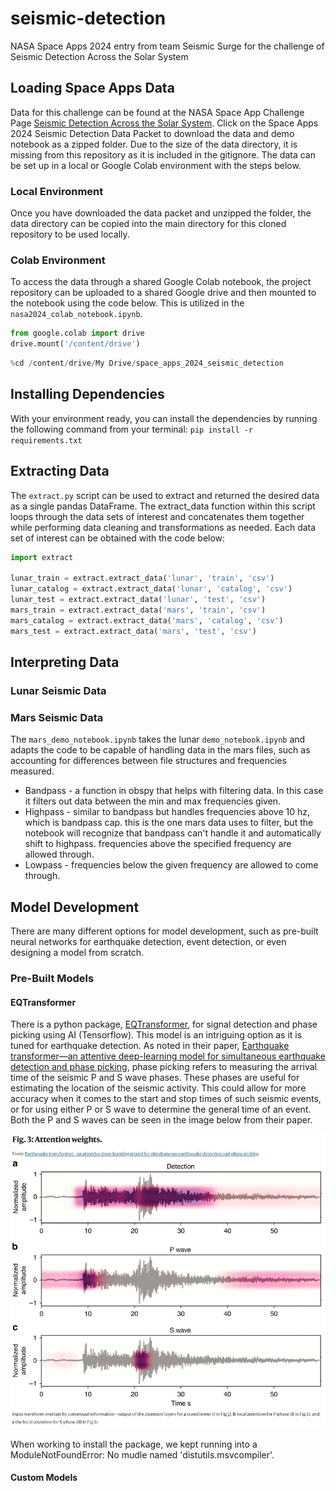 # seismic-detection

NASA Space Apps 2024 entry from team Seismic Surge for the challenge of Seismic Detection Across the Solar System

## Loading Space Apps Data

Data for this challenge can be found at the NASA Space App Challenge Page [Seismic Detection Across the Solar System](https://www.spaceappschallenge.org/nasa-space-apps-2024/challenges/seismic-detection-across-the-solar-system/?tab=resources). 
Click on the Space Apps 2024 Seismic Detection Data Packet to download the data and demo notebook as a zipped folder. Due to the size of the 
data directory, it is missing from this repository as it is included in the gitignore. The data can be set up in a local or Google Colab 
environment with the steps below.

### Local Environment
Once you have downloaded the data packet and unzipped the folder, the data directory can be copied into the main directory for this 
cloned repository to be used locally.

### Colab Environment

To access the data through a shared Google Colab notebook, the project repository can be uploaded to a shared Google drive and then 
mounted to the notebook using the code below. This is utilized in the `nasa2024_colab_notebook.ipynb`.

```python
from google.colab import drive
drive.mount('/content/drive')
```

```python
%cd /content/drive/My Drive/space_apps_2024_seismic_detection
```

## Installing Dependencies

With your environment ready, you can install the dependencies by running the following command from your terminal:
`pip install -r requirements.txt`

## Extracting Data

The `extract.py` script can be used to extract and returned the desired data as a single pandas DataFrame. The extract_data 
function within this script loops through the data sets of interest and concatenates them together while performing data cleaning and 
transformations as needed. Each data set of interest can be obtained with the code below:

```python
import extract

lunar_train = extract.extract_data('lunar', 'train', 'csv')
lunar_catalog = extract.extract_data('lunar', 'catalog', 'csv')
lunar_test = extract.extract_data('lunar', 'test', 'csv')
mars_train = extract.extract_data('mars', 'train', 'csv')
mars_catalog = extract.extract_data('mars', 'catalog', 'csv')
mars_test = extract.extract_data('mars', 'test', 'csv')
```

## Interpreting Data

### Lunar Seismic Data

### Mars Seismic Data
 
The `mars_demo_notebook.ipynb` takes the lunar `demo_notebook.ipynb` and adapts the code to be capable of handling data in the mars files, 
such as accounting for differences between file structures and frequencies measured.
* Bandpass - a function in obspy that helps with filtering data. In this case it filters out data between the min and max frequencies given.
* Highpass - similar to bandpass but handles frequencies above 10 hz, which is bandpass cap. this is the one mars data uses to filter, but the 
notebook will recognize that bandpass can't handle it and automatically shift to highpass. frequencies above the specified frequency are 
allowed through.
* Lowpass - frequencies below the given frequency are  allowed to come through.

## Model Development

There are many different options for model development, such as pre-built neural networks for earthquake detection, event detection, or 
even designing a model from scratch.

### Pre-Built Models

#### EQTransformer

There is a python package, [EQTransformer](https://github.com/smousavi05/EQTransformer), for signal detection and phase picking using AI 
(Tensorflow). This model is an intriguing option as it is tuned for earthquake detection. As noted in their paper, [Earthquake transformer—an attentive deep-learning model for simultaneous earthquake detection and phase picking](https://www.nature.com/articles/s41467-020-17591-w),
phase picking refers to measuring the arrival time of the seismic P and S wave phases. These phases are useful for estimating the location 
of the seismic activity. This could allow for more accuracy when it comes to the start and stop times of such seismic events, or for 
using either P or S wave to determine the general time of an event. Both the P and S waves can be seen in the image below from their paper.

![P and S waves in EQTransformer](images/p_and_s_waves.JPG)

When working to install the package, we kept running into a ModuleNotFoundError: No mudle named 'distutils.msvcompiler'.



#### Custom Models